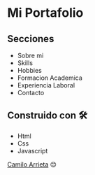 # Mi Portafolio

## Secciones
* Sobre mi 
* Skills
* Hobbies
* Formacion Academica
* Experiencia Laboral
* Contacto

## Construido con 🛠️

* Html
* Css
* Javascript

 [Camilo Arrieta](https://github.com/Camilo-a17) 😊
</div>


